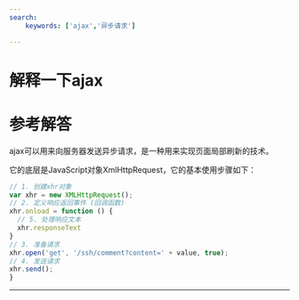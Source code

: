 ```yaml
---
search:
    keywords: ['ajax','异步请求']

---
```



# 解释一下ajax 


# 参考解答

ajax可以用来向服务器发送异步请求，是一种用来实现页面局部刷新的技术。

它的底层是JavaScript对象XmlHttpRequest，它的基本使用步骤如下：

```js
// 1. 创建xhr对象
var xhr = new XMLHttpRequest();
// 2. 定义响应返回事件 (回调函数)
xhr.onload = function () {
  // 5. 处理响应文本
  xhr.responseText
}			
// 3. 准备请求
xhr.open('get', '/ssh/comment?content=' + value, true);
// 4. 发送请求
xhr.send();  		
}

```







---



